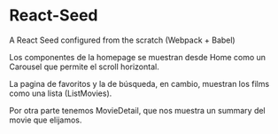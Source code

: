 # React-Seed
A React Seed configured from the scratch (Webpack + Babel)




Los componentes de la homepage se muestran desde Home como un Carousel que permite el scroll horizontal.

La pagina de favoritos y la de búsqueda, en cambio, muestran los films como una lista (ListMovies).

Por otra parte tenemos MovieDetail, que nos muestra un summary del movie que elijamos.